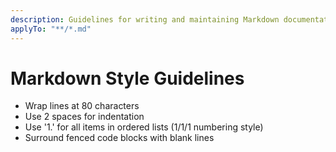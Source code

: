 ```yaml
---
description: Guidelines for writing and maintaining Markdown documentation.
applyTo: "**/*.md"
---
```


# Markdown Style Guidelines

- Wrap lines at 80 characters
- Use 2 spaces for indentation
- Use '1.' for all items in ordered lists (1/1/1 numbering style)
- Surround fenced code blocks with blank lines
